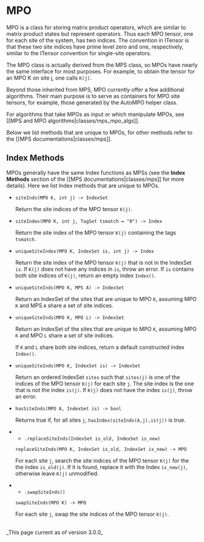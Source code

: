 # MPO

MPO is a class for storing matrix product operators, which are similar to matrix product states but 
represent operators. Thus each MPO tensor, one for each site of the system, has two indices. The 
convention in ITensor is that these two site indices have prime level zero and one, respectively,
similar to the ITensor convention for single-site operators.

The MPO class is actually derived from the MPS class, so MPOs have nearly the same interface for
most purposes. For example, to obtain the tensor for an MPO K on site j, one calls `K(j)`.

Beyond those inherited from MPS, MPO currently offer a few additional algorithms.
Their main purpose is to serve as containers for MPO site tensors, for example, those generated
by the AutoMPO helper class.

For algorithms that take MPOs as input or which manipulate MPOs, see [[MPS and MPO algorithms|classes/mps_mpo_algs]].

Below we list methods that are unique to MPOs, for other methods refer to the [[MPS documentations|classes/mps]].

## Index Methods

MPOs generally have the same Index functions as MPSs (see the __Index Methods__ section of the 
[[MPS documentations|classes/mps]] for more details). Here we list Index methods that are unique
to MPOs.

* `siteInds(MPO K, int j) -> IndexSet`

  Return the site indices of the MPO tensor `K(j)`.

* `siteIndex(MPO K, int j, TagSet tsmatch = "0") -> Index`

  Return the site index of the MPO tensor `K(j)` containing the tags `tsmatch`.

* `uniqueSiteIndex(MPO K, IndexSet is, int j) -> Index`

  Return the site index of the MPO tensor `K(j)` that is not in the IndexSet `is`. 
  If `K(j)` does not have any indices in `is`, throw an error. If `is` contains both
  site indices of `K(j)`, return an empty index `Index()`.

* `uniqueSiteInds(MPO K, MPS A) -> IndexSet`

  Return an IndexSet of the sites that are unique to MPO `K`, assuming MPO `K` and MPS `A` share
  a set of site indices.

* `uniqueSiteInds(MPO K, MPO L) -> IndexSet`

  Return an IndexSet of the sites that are unique to MPO `K`, assuming MPO `K` and MPO `L` share
  a set of site indices.

  If `K` and `L` share both site indices, return a default constructed index `Index()`.

* `uniqueSiteInds(MPO K, IndexSet is) -> IndexSet`

  Return an ordered IndexSet `sites` such that `sites(j)` is one of the indices of the MPO tensor
  `K(j)` for each site `j`. The site index is the one that is not the index `is(j)`. If `K(j)` does
  not have the index `is(j)`, throw an error.

* `hasSiteInds(MPO A, IndexSet is) -> bool`

  Returns true if, for all sites `j`, `hasIndex(siteInds(A,j),is(j))` is true.

* * `.replaceSiteInds(IndexSet is_old, IndexSet is_new)`

  `replaceSiteInds(MPO K, IndexSet is_old, IndexSet is_new) -> MPO`

  For each site `j`, search the site indices of the MPO tensor `K(j)` for the the index `is_old(j)`.
  If it is found, replace it with the Index `is_new(j)`, otherwise leave `K(j)` unmodified.

* * `.swapSiteInds()`

  `swapSiteInds(MPO K) -> MPO`

  For each site `j`, swap the site indices of the MPO tensor `K(j)`.

<br/>
_This page current as of version 3.0.0_
